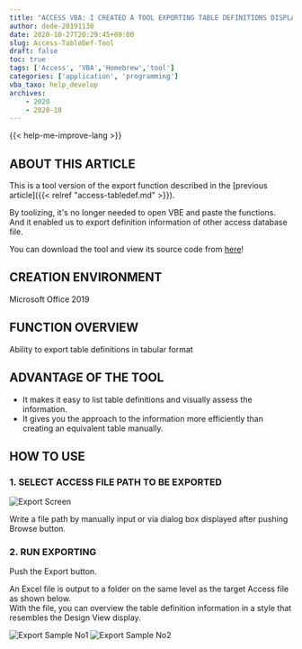 ```yaml
---
title: "ACCESS VBA: I CREATED A TOOL EXPORTING TABLE DEFINITIONS DISPLAYED AT DESIGN VIEW IN A TABULAR FORMAT."
author: dede-20191130
date: 2020-10-27T20:29:45+09:00
slug: Access-TableDef-Tool
draft: false
toc: true
tags: ['Access', 'VBA','Homebrew','tool']
categories: ['application', 'programming']
vba_taxo: help_develop
archives:
    - 2020
    - 2020-10
---
```


{{< help-me-improve-lang  >}}

## ABOUT THIS ARTICLE

This is a tool version of the export function described in the [previous article]({{< relref "access-tabledef.md" >}}).  

By toolizing, it's no longer needed to open VBE and paste the functions.  
And it enabled us to export definition information of other access database file.

You can download the tool and view its source code from [here](https://github.com/dede-20191130/My_VBA_Tools/tree/master/T0002_Access%E3%83%86%E3%83%BC%E3%83%96%E3%83%AB%E5%AE%9A%E7%BE%A9%E3%82%A8%E3%82%AF%E3%82%B9%E3%83%9D%E3%83%BC%E3%83%88%E3%83%84%E3%83%BC%E3%83%AB/en)!

  
## CREATION ENVIRONMENT
Microsoft Office 2019



## FUNCTION OVERVIEW

Ability to export table definitions in tabular format





## ADVANTAGE OF THE TOOL

- It makes it easy to list table definitions and visually assess the information.
- It gives you the approach to the information more efficiently than creating an equivalent table manually.







## HOW TO USE

### 1. SELECT ACCESS FILE PATH TO BE EXPORTED

![Export Screen](https://res.cloudinary.com/ddxhi1rnh/image/upload/v1644677176/learnerBlog/Access-TableDef-Tool/en/%E3%82%B9%E3%82%AF%E3%83%AA%E3%83%BC%E3%83%B3%E3%82%B7%E3%83%A7%E3%83%83%E3%83%88_2022-02-12_234426_ul5wq0.png)

Write a file path by manually input or via dialog box displayed after pushing Browse button.



### 2. RUN EXPORTING

Push the Export button.

An Excel file is output to a folder on the same level as the target Access file as shown below.  
With the file, you can overview the table definition information in a style that resembles the Design View display. 

![Export Sample No1](https://res.cloudinary.com/ddxhi1rnh/image/upload/v1644677437/learnerBlog/Access-TableDef-Tool/en/Access-tableDef-tool01_qxvwb5.png)
![Export Sample No2](https://res.cloudinary.com/ddxhi1rnh/image/upload/v1644677437/learnerBlog/Access-TableDef-Tool/en/Access-tableDef-tool02_d1ubn8.png)



